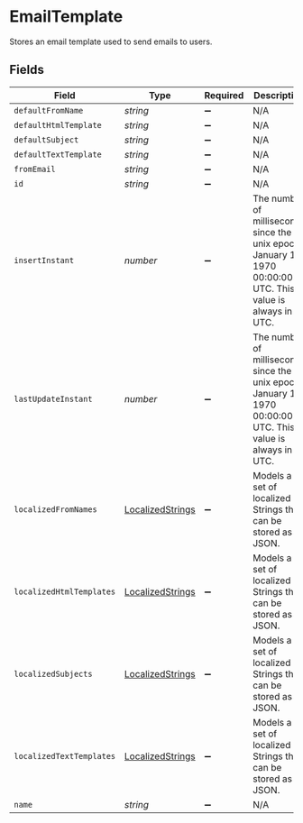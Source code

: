 # EmailTemplate

Stores an email template used to send emails to users.


## Fields

| Field                                                                                                       | Type                                                                                                        | Required                                                                                                    | Description                                                                                                 | Example                                                                                                     |
| ----------------------------------------------------------------------------------------------------------- | ----------------------------------------------------------------------------------------------------------- | ----------------------------------------------------------------------------------------------------------- | ----------------------------------------------------------------------------------------------------------- | ----------------------------------------------------------------------------------------------------------- |
| `defaultFromName`                                                                                           | *string*                                                                                                    | :heavy_minus_sign:                                                                                          | N/A                                                                                                         |                                                                                                             |
| `defaultHtmlTemplate`                                                                                       | *string*                                                                                                    | :heavy_minus_sign:                                                                                          | N/A                                                                                                         |                                                                                                             |
| `defaultSubject`                                                                                            | *string*                                                                                                    | :heavy_minus_sign:                                                                                          | N/A                                                                                                         |                                                                                                             |
| `defaultTextTemplate`                                                                                       | *string*                                                                                                    | :heavy_minus_sign:                                                                                          | N/A                                                                                                         |                                                                                                             |
| `fromEmail`                                                                                                 | *string*                                                                                                    | :heavy_minus_sign:                                                                                          | N/A                                                                                                         |                                                                                                             |
| `id`                                                                                                        | *string*                                                                                                    | :heavy_minus_sign:                                                                                          | N/A                                                                                                         |                                                                                                             |
| `insertInstant`                                                                                             | *number*                                                                                                    | :heavy_minus_sign:                                                                                          | The number of milliseconds since the unix epoch: January 1, 1970 00:00:00 UTC. This value is always in UTC. | 1659380719000                                                                                               |
| `lastUpdateInstant`                                                                                         | *number*                                                                                                    | :heavy_minus_sign:                                                                                          | The number of milliseconds since the unix epoch: January 1, 1970 00:00:00 UTC. This value is always in UTC. | 1659380719000                                                                                               |
| `localizedFromNames`                                                                                        | [LocalizedStrings](../../models/shared/localizedstrings.md)                                                 | :heavy_minus_sign:                                                                                          | Models a set of localized Strings that can be stored as JSON.                                               |                                                                                                             |
| `localizedHtmlTemplates`                                                                                    | [LocalizedStrings](../../models/shared/localizedstrings.md)                                                 | :heavy_minus_sign:                                                                                          | Models a set of localized Strings that can be stored as JSON.                                               |                                                                                                             |
| `localizedSubjects`                                                                                         | [LocalizedStrings](../../models/shared/localizedstrings.md)                                                 | :heavy_minus_sign:                                                                                          | Models a set of localized Strings that can be stored as JSON.                                               |                                                                                                             |
| `localizedTextTemplates`                                                                                    | [LocalizedStrings](../../models/shared/localizedstrings.md)                                                 | :heavy_minus_sign:                                                                                          | Models a set of localized Strings that can be stored as JSON.                                               |                                                                                                             |
| `name`                                                                                                      | *string*                                                                                                    | :heavy_minus_sign:                                                                                          | N/A                                                                                                         |                                                                                                             |